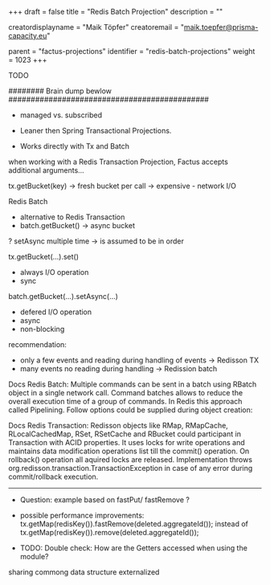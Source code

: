 +++
draft = false
title = "Redis Batch Projection"
description = ""

creatordisplayname = "Maik Töpfer"
creatoremail = "maik.toepfer@prisma-capacity.eu"

parent = "factus-projections"
identifier = "redis-batch-projections"
weight = 1023
+++

TODO

######## Brain dump bewlow #############################################


- managed vs. subscribed

- Leaner then Spring Transactional Projections. 
- Works directly with Tx and Batch

when working with a Redis Transaction Projection, Factus accepts additional arguments...

tx.getBucket(key) 
-> fresh bucket per call
-> expensive - network I/O

Redis Batch
- alternative to Redis Transaction
- batch.getBucket() -> async bucket

? setAsync multiple time -> is assumed to be in order 


tx.getBucket(...).set()
- always I/O operation
- sync

batch.getBucket(...).setAsync(...)
- defered I/O operation
- async
- non-blocking

recommendation:
- only a few events and reading during handling of events -> Redisson TX
- many events no reading during handling -> Redission batch


Docs Redis Batch:
Multiple commands can be sent in a batch using RBatch object in a single network call. 
Command batches allows to reduce the overall execution time of a group of commands. 
In Redis this approach called Pipelining. Follow options could be supplied during object creation:

Docs Redis Transaction:
Redisson objects like RMap, RMapCache, RLocalCachedMap, RSet, RSetCache and RBucket could participant in Transaction with ACID properties. 
It uses locks for write operations and maintains data modification operations list till the commit() operation. 
On rollback() operation all aquired locks are released. Implementation throws org.redisson.transaction.TransactionException 
in case of any error during commit/rollback execution.

------------------------------

- Question:
  example based on fastPut/ fastRemove  ?

- possible performance improvements:
       tx.getMap(redisKey()).fastRemove(deleted.aggregateId()); 
       instead of
       tx.getMap(redisKey()).remove(deleted.aggregateId()); 

- TODO: Double check: How are the Getters accessed when using the module? 

sharing commong data structure externalized

